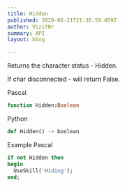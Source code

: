 ```yaml
---
title: Hidden
published: 2020-06-21T21:36:59.459Z
author: Vizit0r
summary: API
layout: blog

---
```


 

Returns the character status - Hidden. 

If char disconnected - will return False.


Pascal

```pascal
function Hidden:Boolean

```




Python
```python
def Hidden() -> boolean
``` 





Example Pascal

```pascal
if not Hidden then
begin
  UseSkill('Hiding');
end;
```


